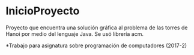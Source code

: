 # InicioProyecto
Proyecto que encuentra una solución gráfica al problema de las torres de Hanoi por medio del lenguaje Java. 
Se usó librería acm.

*Trabajo para asignatura sobre programación de computadores (2017-2)
